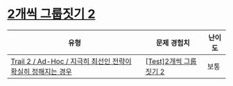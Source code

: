 # [2개씩 그룹짓기 2](https://www.codetree.ai/trails/complete/curated-cards/test-group-of-pairs-2)

|유형|문제 경험치|난이도|
|---|---|---|
|[Trail 2 / Ad-Hoc / 지극히 최선인 전략이 확실히 정해지는 경우](https://www.codetree.ai/trail-info/novice-mid/)|[[Test]2개씩 그룹짓기 2](https://www.codetree.ai/trails/complete/curated-cards/test-group-of-pairs-2/)|보통|

